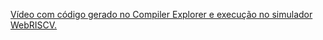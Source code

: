 [Vídeo com código gerado no Compiler Explorer e execução no simulador WebRISCV.](https://drive.google.com/drive/folders/1v_cf7RI4LeKb5uXIYxu4gdue7D0oDvt_/)
